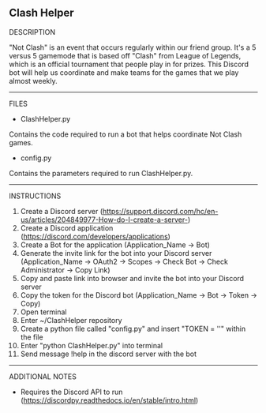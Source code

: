 Clash Helper
-------------------
DESCRIPTION

"Not Clash" is an event that occurs regularly within our friend group. It's a 5 versus 5 gamemode that is based off "Clash" from League of Legends, which is an official tournament that people play in for prizes. This Discord bot will help us coordinate and make teams for the games that we play almost weekly.

-------------------
FILES

- ClashHelper.py

Contains the code required to run a bot that helps coordinate Not Clash games.

- config.py

Contains the parameters required to run ClashHelper.py.

-------------------
INSTRUCTIONS

1. Create a Discord server (https://support.discord.com/hc/en-us/articles/204849977-How-do-I-create-a-server-)
2. Create a Discord application (https://discord.com/developers/applications)
3. Create a Bot for the application (Application_Name -> Bot)
4. Generate the invite link for the bot into your Discord server (Application_Name -> OAuth2 -> Scopes -> Check Bot -> Check Administrator -> Copy Link)
5. Copy and paste link into browser and invite the bot into your Discord server
6. Copy the token for the Discord bot (Application_Name -> Bot -> Token -> Copy)
7. Open terminal
8. Enter ~/ClashHelper repository
9. Create a python file called "config.py" and insert "TOKEN = '<Discord Bot Token>'" within the file
10. Enter "python ClashHelper.py" into terminal
11. Send message !help in the discord server with the bot

-------------------
ADDITIONAL NOTES

- Requires the Discord API to run (https://discordpy.readthedocs.io/en/stable/intro.html)